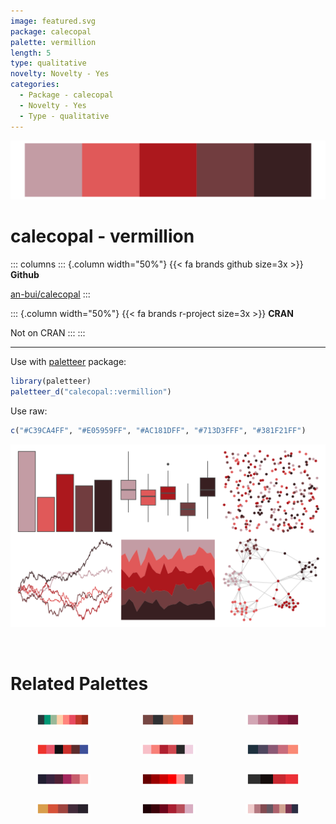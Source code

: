 ```yaml
---
image: featured.svg
package: calecopal
palette: vermillion
length: 5
type: qualitative
novelty: Novelty - Yes
categories:
  - Package - calecopal
  - Novelty - Yes
  - Type - qualitative
---
```


![](featured.svg)

# calecopal - vermillion 

::: columns
::: {.column width="50%"}
{{< fa brands github size=3x >}}
**Github**

[an-bui/calecopal](https://github.com/an-bui/calecopal)
:::

::: {.column width="50%"}
{{< fa brands r-project size=3x >}}
**CRAN**

Not on CRAN
:::
:::

<hr> 

Use with [paletteer](https://emilhvitfeldt.github.io/paletteer/) package:

```r
library(paletteer)
paletteer_d("calecopal::vermillion")
```

Use raw:

```r
c("#C39CA4FF", "#E05959FF", "#AC181DFF", "#713D3FFF", "#381F21FF")
``` 

![](examples.png) 

<br>

# Related Palettes

<div class="list" style="display: grid; grid-template-columns: auto auto auto;"> <figure class="figure">
<a href="../../awtools/a_palette/"> <img src="../../awtools/a_palette/featured.svg" style="width: 100%;" class="figure-img"></a>
</figure> <figure class="figure">
<a href="../../fishualize/Labrisomus_cricota/"> <img src="../../fishualize/Labrisomus_cricota/featured.svg" style="width: 100%;" class="figure-img"></a>
</figure> <figure class="figure">
<a href="../../unikn/pal_bordeaux/"> <img src="../../unikn/pal_bordeaux/featured.svg" style="width: 100%;" class="figure-img"></a>
</figure> <figure class="figure">
<a href="../../NineteenEightyR/cobra/"> <img src="../../NineteenEightyR/cobra/featured.svg" style="width: 100%;" class="figure-img"></a>
</figure> <figure class="figure">
<a href="../../palettetown/mew/"> <img src="../../palettetown/mew/featured.svg" style="width: 100%;" class="figure-img"></a>
</figure> <figure class="figure">
<a href="../../MapPalettes/bruiser/"> <img src="../../MapPalettes/bruiser/featured.svg" style="width: 100%;" class="figure-img"></a>
</figure> <figure class="figure">
<a href="../../beyonce/X14/"> <img src="../../beyonce/X14/featured.svg" style="width: 100%;" class="figure-img"></a>
</figure> <figure class="figure">
<a href="../../trekcolors/red_alert/"> <img src="../../trekcolors/red_alert/featured.svg" style="width: 100%;" class="figure-img"></a>
</figure> <figure class="figure">
<a href="../../nbapalettes/blazers_city2/"> <img src="../../nbapalettes/blazers_city2/featured.svg" style="width: 100%;" class="figure-img"></a>
</figure> <figure class="figure">
<a href="../../NineteenEightyR/sunset2/"> <img src="../../NineteenEightyR/sunset2/featured.svg" style="width: 100%;" class="figure-img"></a>
</figure> <figure class="figure">
<a href="../../beyonce/X26/"> <img src="../../beyonce/X26/featured.svg" style="width: 100%;" class="figure-img"></a>
</figure> <figure class="figure">
<a href="../../tvthemes/Dusk/"> <img src="../../tvthemes/Dusk/featured.svg" style="width: 100%;" class="figure-img"></a>
</figure> 
</div>
